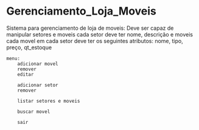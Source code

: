 # Gerenciamento_Loja_Moveis
Sistema para gerenciamento de loja de moveis: 
    Deve ser capaz de manipular setores e moveis
    cada setor deve ter nome, descrição e moveis
    cada movel em cada setor deve ter os seguintes atributos: nome, tipo, preço, qt_estoque

    menu: 
        adicionar movel
        remover
        editar

        adicionar setor
        remover
        
        listar setores e moveis

        buscar movel

        sair

        